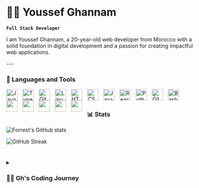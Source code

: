 # 🏄‍♂️ Youssef Ghannam

**`Full Stack Developer`**

<p>I am Youssef Ghannam, a 20-year-old web developer from Morocco with a solid foundation in digital development and a passion for creating impactful web applications.</p>
---

### 🧰 Languages and Tools



         
<img align="left" alt="Java" width="30px" style="padding-right:10px;" src="https://cdn.jsdelivr.net/gh/devicons/devicon/icons/java/java-original.svg"/>
<img align="left" alt="TypeScript" width="30px" style="padding-right:10px;" src="https://cdn.jsdelivr.net/gh/devicons/devicon/icons/typescript/typescript-plain.svg" />
<img align="left" alt="Git" width="30px" style="padding-right:10px;" src="https://cdn.jsdelivr.net/gh/devicons/devicon/icons/git/git-original.svg" />
<img align="left" alt="Linux" width="30px" style="padding-right:10px;" src="https://cdn.jsdelivr.net/gh/devicons/devicon/icons/linux/linux-original.svg" />
<img align="left" alt="HTML" width="30px" style="padding-right:10px;" src="https://cdn.jsdelivr.net/gh/devicons/devicon/icons/html5/html5-plain.svg" />
<img align="left" alt="CSS" width="30px" style="padding-right:10px;" src="https://cdn.jsdelivr.net/gh/devicons/devicon/icons/css3/css3-plain.svg" />
<img align="left" alt="JavaScript" width="30px" style="padding-right:10px;" src="https://cdn.jsdelivr.net/gh/devicons/devicon/icons/javascript/javascript-plain.svg" />
<img align="left" alt="React" width="30px" style="padding-right:10px;" src="https://cdn.jsdelivr.net/gh/devicons/devicon/icons/react/react-original.svg" />
<img align="left" alt="Python" width="30px" style="padding-right:10px;" src="https://cdn.jsdelivr.net/gh/devicons/devicon/icons/python/python-plain.svg" />
<img align="left" alt="GitHub" width="30px" style="padding-right:10px;" src="https://cdn.jsdelivr.net/gh/devicons/devicon/icons/github/github-original.svg" />
<img align="left" alt="Bash" width="30px" style="padding-right:10px;" src="https://cdn.jsdelivr.net/gh/devicons/devicon/icons/bash/bash-original.svg" />
<img align="left" width="30px" style="padding-right:10px;" src="https://cdn.jsdelivr.net/gh/devicons/devicon@latest/icons/githubactions/githubactions-original.svg" />       
<img align="left" width="30px" style="padding-right:10px;" src="https://cdn.jsdelivr.net/gh/devicons/devicon@latest/icons/laravel/laravel-original.svg" />
<img align="left" width="30px" style="padding-right:10px;" src="https://cdn.jsdelivr.net/gh/devicons/devicon@latest/icons/php/php-original.svg" />   
<img align="left" width="30px" style="padding-right:10px;" src="https://cdn.jsdelivr.net/gh/devicons/devicon@latest/icons/figma/figma-original.svg" />
<img align="left" width="30px" style="padding-right:10px;" src="https://cdn.jsdelivr.net/gh/devicons/devicon@latest/icons/docker/docker-original.svg" /> 
<br />

#


### 📊 Stats

![Forrest's GitHub stats](https://github-readme-stats.vercel.app/api?username=YoussefGhannam&show_icons=true&theme=gruvbox)

 ![GitHub Streak](https://streak-stats.demolab.com?user=YoussefGhannam&theme=gruvbox&border_radius=4.5) 

#

<details>
 <summary><h3>👨‍💻 Gh's Coding Journey</h3></summary>
         I graduated from high school in September 2021 with a baccalaureate diploma. Driven by my ambition in web development, I pursued a diploma in Digital Development with a Full Stack option at the Specialized Institute of Applied Technology - Ben M'sik, graduating in July 2023. I then completed my Professional License in Software and Web Development at the Higher Normal School - Tetouan in July 2024.

Throughout my educational journey, I have developed a comprehensive skill set in backend web application development using frameworks such as Laravel, JEE, Symfony, and Spring Boot. I am proficient in a range of technologies including Java, Python, PHP, JavaScript, HTML, CSS, Docker, GitHub Actions, UML, Merise, Agile methodologies, and Project Management.

My professional experience includes:

L2R PME (March 2023 - April 2023): Developed a company website using ReactJS, applying Agile methodologies for iterative development and project management. The project was completed successfully and received positive feedback for its quality and functionality.

WEDO APP (December 2023 - February 2024): Worked remotely on tasks such as developing a digital keyboard with JavaScript, retrieving data from the backend, integrating frontend pagination, handling interactive input, and generating PDFs using Laravel. My contributions were integral to enhancing the company's application features.

UPNETWORK (April 2024 - July 2024): Focused on backend development, creating API endpoints, implementing authorization with the Spatie package, setting up automated email notifications via Gmail SMTP, and managing JWT authentication. This role allowed me to deepen my backend development expertise and contribute effectively to the team’s goals.

With a robust educational background and practical experience, I am committed to leveraging my skills to drive innovation and deliver high-quality solutions in web development.
  
[website]: 

